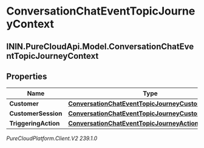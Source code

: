 # ConversationChatEventTopicJourneyContext

## ININ.PureCloudApi.Model.ConversationChatEventTopicJourneyContext

## Properties

|Name | Type | Description | Notes|
|------------ | ------------- | ------------- | -------------|
| **Customer** | [**ConversationChatEventTopicJourneyCustomer**](ConversationChatEventTopicJourneyCustomer) |  | [optional] |
| **CustomerSession** | [**ConversationChatEventTopicJourneyCustomerSession**](ConversationChatEventTopicJourneyCustomerSession) |  | [optional] |
| **TriggeringAction** | [**ConversationChatEventTopicJourneyAction**](ConversationChatEventTopicJourneyAction) |  | [optional] |



_PureCloudPlatform.Client.V2 239.1.0_
